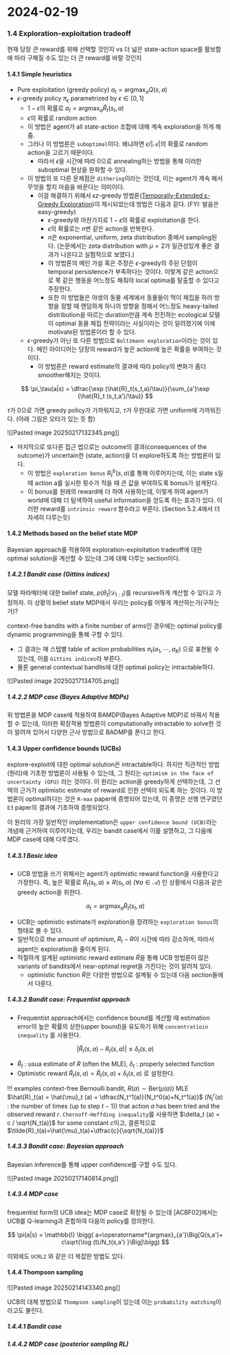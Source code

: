 # 2024-02-19

### 1.4 Exploration-exploitation tradeoff
현재 당장 큰 reward를 위해 선택할 것인지 vs 더 넓은 state-action space를 활보함에 따라 구해질 수도 있는 더 큰 reward를 바랄 것인지

#### 1.4.1 Simple heuristics
- Pure exploitation (greedy policy) $a_t = \operatorname*{argmax}_a Q(s,a)$ 
- $\epsilon$-greedy policy $\pi_\epsilon$ parametrized by $\epsilon \in [0,1]$ 
	- $1-\epsilon$의 확률로 $a_t=\operatorname*{argmax}_a \hat{R}_t(s_t,a)$
	- $\epsilon$의 확률로 random action
	- 이 방법은 agent가 all state-action 조합에 대해 계속 exploration을 하게 해 줌.
	- 그러나 이 방법론은 `suboptimal`이다. 왜냐하면 $\epsilon/ |\mathcal{A}|$의 확률로 random action을 고르기 때문이다.
		- 따라서 $\epsilon$을 시간에 따라 0으로 annealing하는 방법을 통해 이러한 suboptimal 현상을 완화할 수 있다.
	- 이 방법의 또 다른 문제점은 `dithering`이라는 것인데, 이는 agent가 계속 해서 무엇을 할지 마음을 바꾼다는 의미이다.
		- 이걸 해결하기 위해서 $\epsilon z$-greedy 방법론([Temporally-Extended ε-Greedy Exploration](https://arxiv.org/abs/2006.01782))이 제시되었는데 방법은 다음과 같다. (FYI: 발음은 easy-greedy)
			- $\epsilon$-greedy와 마찬가지로 $1-\epsilon$의 확률로 exploitation을 한다.
			- $\epsilon$의 확률로는 $n$번 같은 action을 반복한다.
			- $n$은 exponential, uniform, zeta distribution 중에서 sampling된다. (논문에서는 zeta distribution with $\mu=2$가 일관성있게 좋은 결과가 나온다고 실험적으로 보였다.)
			- 이 방법론의 메인 가설 혹은 주장은 $\epsilon$-greedy의 주된 단점이 temporal persistence가 부족하다는 것이다. 이렇게 같은 action으로 쭉 같은 행동을 어느정도 해줘야 local optima를 탈출할 수 있다고 주장한다. 
			- 또한 이 방법들은 야생의 동물 세계에서 동물들이 먹이 채집을 하러 방향을 정할 때 랜덤하게 하나의 방향을 정해서 어느정도 heavy-tailed distribution을 따르는 duration만큼 계속 전진하는 ecological 모델이 optimal 동물 채집 전략이라는 사실이라는 것이 알려졌기에 이에 motivate된 방법론이라 할 수 있다.
	-  $\epsilon$-greedy가 아닌 또 다른 방법으로 `Boltzmann exploration`이라는 것이 있다. 메인 아이디어는 당장의 reward가 높은 action에 높은 확률을 부여하는 것이다.
		- 이 방법론은 reward estimate의 결과에 따라 policy의 변화가 좀더 smoother해지는 것이다.

$$
\pi_\tau(a|s) = \dfrac{\exp (\hat{R}_t(s_t,a)/\tau)}{\sum_{a'}\exp (\hat{R}_t (s_t,a')/\tau)}
$$

$\tau$가 0으로 가면 greedy policy가 가까워지고, $\tau$가 무한대로 가면 uniform에 가까워진다.
(아래 그림은 오타가 있는 듯 함)

![[Pasted image 20250217132345.png]]


- 마지막으로 또다른 접근 법으로는 outcome의 결과(consequences of the outcome)가 uncertain한 (state, action)을 더 explore하도록 하는 방법론이 있다.
	- 이 방법은 `exploration bonus` $R_t^b(s,a)$를 통해 이루어지는데, 이는 state s일 때 action a를 실시한 횟수가 적을 때 큰 값을 부여하도록 bonus가 설계된다.
	- 이 bonus를 원래의 reward에 더 하여 사용하는데, 이렇게 하여 agent가 world에 대해 더 탐색하여 useful information을 얻도록 하는 효과가 있다. 이러한 reward를 `intrinsic reward` 함수라고 부른다. (Section 5.2.4에서 더 자세히 다루는듯)

#### 1.4.2 Methods based on the belief state MDP
Bayesian approach를 적용하여 exploration-exploitation tradeoff에 대한 optimal solution을 계산할 수 있는데 그에 대해 다루는 section이다.

##### 1.4.2.1 Bandit case (Gittins indices)
모델 파라메터에 대한 belief state, $p(\theta_t|\mathcal{D}_{1:t})$를 recursive하게 계산할 수 있다고 가정하자. 이 상황의 belief state MDP에서 우리는 policy를 어떻게 계산하는가(구하는가)?

context-free bandits with a finite number of arms인 경우에는 optimal policy를 dynamic programming을 통해 구할 수 있다.

- 그 결과는 매 스텝별 table of action probabilities $\pi_t(a_1,\cdots,a_K)$ 으로 표현될 수 있는데, 이를 `Gittins indices`라 부른다.
- 물론 general contextual bandits에 대한 optimal policy는 intractable하다.



![[Pasted image 20250217134705.png]]

##### 1.4.2.2 MDP case (Bayes Adaptive MDPs)
위 방법론을 MDP case에 적용하여 BAMDP(Bayes Adaptive MDP)로 바꿔서 적용할 수 있는데, 이러한 확장적용 방법론이 computationally intractable to solve한 것이 알려져 있어서 다양한 근사 방법으로 BADMP를 푼다고 한다.

#### 1.4.3 Upper confidence bounds (UCBs)
explore-exploit에 대한 optimal solution은 intractable하다. 하지만 직관적인 방법(원리)에 기초한 방법론이 사용될 수 있는데, 그 원리는 `optimism in the face of uncertainty (OFU)` 라는 것이다. 이 원리는 action을 greedy하게 선택하는데, 그 선택의 근거가 optimistic estimate of reward로 인한 선택이 되도록 하는 것이다. 이 방법론이 optimal하다는 것은 `R-max` paper에 증명되어 있는데, 이 증명은 선행 연구였던 `E3` paper의 결과에 기초하여 증명되었다.

이 원리의 가장 일반적인 implementation은 `upper confidence bound (UCB)`라는 개념에 근거하여 이루어지는데, 우리는 bandit case에서 이를 설명하고, 그 다음에 MDP case에 대해 다루겠다.

##### 1.4.3.1 Basic idea
- UCB 방법을 쓰기 위해서는 agent가 optimistic reward function을 사용한다고 가정한다. 즉, 높은 확률로 $\tilde{R}_t(s_t,a) \geq R(s_t,a) \ (\forall a\in \mathcal{A})$ 인 상황에서 다음과 같은 greedy action을 취한다.

$$
a_t = \operatorname*{argmax}_a \tilde{R}_t (s_t,a) 
$$

- UCB는 optimistic estimate가 exploration을 장려하는 `exploration bonus`의 형태로 볼 수 있다.
- 일반적으로 the amount of optimism, $\tilde{R}_t-R$이 시간에 따라 감소하며, 따라서 agent는 exploration을 줄이게 된다.
- 적절하게 설계된 optimistic reward estimate $\tilde{R}$을 통해 UCB 방법론이 많은 variants of bandits에서 near-optimal regret을 가진다는 것이 알려져 있다.
	- optimistic function $\tilde{R}$은 다양한 방법으로 설계될 수 있는데 다음 section들에서 다룬다.

##### 1.4.3.2 Bandit case: Frequentist approach
- Frequentist approach에서는 confidence bound를 계산할 때 estimation error의 높은 확률의 상한(upper bound)을 유도하기 위해 `concentratioin inequality` 를 사용한다.

$$
| \hat{R}_t (s,a)-R_t(s,a)| \leq \delta_t (s,a)
$$

- $\hat{R}_t$ : usua estimate of $R$ (often the MLE), $\delta_t$ : properly selected function
- Optimistic reward $\tilde{R}_t (s,a)= \hat{R}_t(s,a) +\delta_t(s,a)$ 로 설정한다.

!!! examples
	context-free Bernoulli bandit, $R(a)\sim \text{Ber}(\mu(a))$ 
	MLE $\hat{R}_t(a) = \hat{\mu}_t (a) = \dfrac{N_t^1(a)}{N_t^0(a)+N_t^1(a)}$
	($N_t^r(a)$ : the number of times (up to step $t-1$)) that action $a$ has been tried and the observed reward $r$.
	`Chernoff-Heffding inequality`를 사용하면 $\delta_t (a) = c / \sqrt{N_t(a)}$ for some constant $c$이고, 결론적으로 $\tilde{R}_t(a)=\hat{\mu}_t(a)+\dfrac{c}{\sqrt{N_t(a)}}$ 

##### 1.4.3.3 Bandit case: Bayesian approach
Bayesian inference를 통해 upper confidence를 구할 수도 있다. 

![[Pasted image 20250217140814.png]]

##### 1.4.3.4 MDP case
frequentist form의 UCB idea는 MDP case로 확장될 수 있는데 [ACBF02]에서는 UCB를 Q-learning과 혼합하여 다음의 policy를 정의한다.

$$
\pi(a|s) = \mathbb{I} \bigg( a=\operatorname*{argmax}_{a'}\Big[Q(s,a')+ c\sqrt{\log (t)/N_t(s,a') }\Big]\bigg)
$$

이외에도 `UCRL2` 와 같은 더 복잡한 방법도 있다.


#### 1.4.4 Thompson sampling
![[Pasted image 20250214143340.png]]

UCB의 대체 방법으로 `Thompson sampling`이 있는데 이는 `probability matching`이라고도 불린다.
##### 1.4.4.1 Bandit case

##### 1.4.4.2 MDP case (posterior sampling RL)



